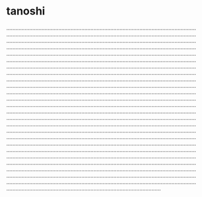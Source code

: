 # tanoshi

.................................................................................................................................................................................................................................................................................................................................................................................................................................................................................................................................................................................................................................................................................................................................................................................................................................................................................................................................................................................................................................................................................................................................................................................................................................................................................................................................................................................................................................................................................................................................................................................................................................................................................................................................................................................................................................................................................................................................................................................................................................................................................................................................................................................................................................................................................................................................................................................................................................................................................................................................................................................................................................................................................................................................................................................................................................................................................................................................................................................................................................................................................................................................................................................................................................................................................................................................